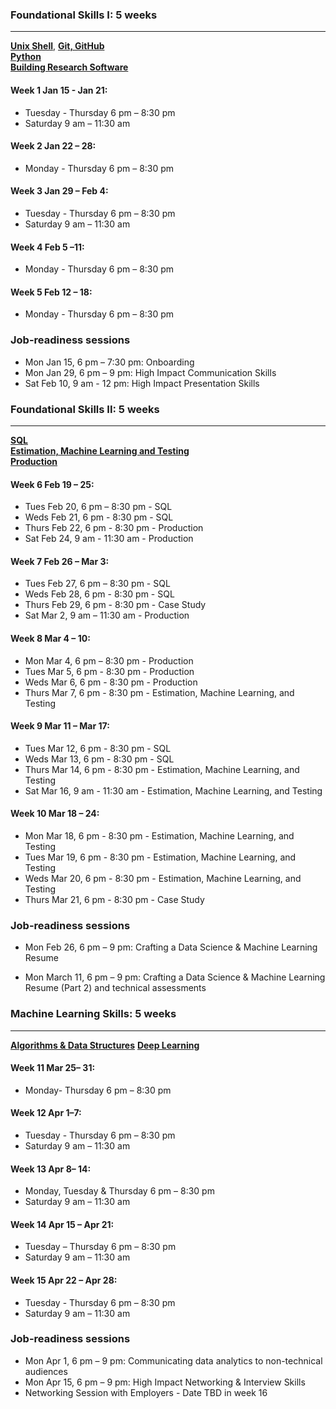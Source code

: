 ### Foundational Skills I: 5 weeks
---
[**Unix Shell**](https://github.com/UofT-DSI/shell), [**Git, GitHub**](https://github.com/UofT-DSI/git)   
[**Python**](https://github.com/UofT-DSI/python)\
[**Building Research Software**](https://github.com/UofT-DSI/building_software)

#### Week 1 Jan 15 - Jan 21:
- Tuesday - Thursday 6 pm – 8:30 pm 
- Saturday 9 am – 11:30 am 

#### Week 2 Jan 22 – 28:
- Monday - Thursday 6 pm – 8:30 pm 

#### Week 3 Jan 29 – Feb 4:
- Tuesday - Thursday 6 pm – 8:30 pm 
- Saturday 9 am – 11:30 am  

#### Week 4 Feb 5 –11:
- Monday - Thursday 6 pm – 8:30 pm 

#### Week 5 Feb 12 – 18:
- Monday - Thursday 6 pm – 8:30 pm 

### Job-readiness sessions

- Mon Jan 15, 6 pm – 7:30 pm: Onboarding  
- Mon Jan 29, 6 pm – 9 pm: High Impact Communication Skills 
- Sat Feb 10, 9 am - 12 pm: High Impact Presentation Skills

### Foundational Skills II: 5 weeks
---
[**SQL**](https://github.com/UofT-DSI/02-sql/blob/main/README.md)  
[**Estimation, Machine Learning and Testing**](https://github.com/UofT-DSI/estimation_machine_learning_testing)  
[**Production**](https://github.com/UofT-DSI/production)   

#### Week 6 Feb 19 – 25:
- Tues Feb 20, 6 pm – 8:30 pm - SQL
- Weds Feb 21, 6 pm - 8:30 pm - SQL
- Thurs Feb 22, 6 pm - 8:30 pm - Production
- Sat Feb 24, 9 am - 11:30 am - Production

#### Week 7 Feb 26 – Mar 3:
- Tues Feb 27, 6 pm – 8:30 pm - SQL
- Weds Feb 28, 6 pm - 8:30 pm - SQL
- Thurs Feb 29, 6 pm - 8:30 pm - Case Study
- Sat Mar 2, 9 am – 11:30 am - Production

#### Week 8 Mar 4 – 10:
- Mon Mar 4, 6 pm – 8:30 pm - Production
- Tues Mar 5, 6 pm - 8:30 pm - Production
- Weds Mar 6, 6 pm - 8:30 pm - Production
- Thurs Mar 7, 6 pm - 8:30 pm - Estimation, Machine Learning, and Testing

#### Week 9 Mar 11 – Mar 17:
- Tues Mar 12, 6 pm - 8:30 pm - SQL
- Weds Mar 13, 6 pm - 8:30 pm - SQL
- Thurs Mar 14, 6 pm - 8:30 pm - Estimation, Machine Learning, and Testing
- Sat Mar 16, 9 am - 11:30 am - Estimation, Machine Learning, and Testing

#### Week 10 Mar 18 – 24:
- Mon Mar 18, 6 pm - 8:30 pm - Estimation, Machine Learning, and Testing
- Tues Mar 19, 6 pm - 8:30 pm - Estimation, Machine Learning, and Testing
- Weds Mar 20, 6 pm - 8:30 pm - Estimation, Machine Learning, and Testing
- Thurs Mar 21, 6 pm - 8:30 pm - Case Study

### Job-readiness sessions

- Mon Feb 26, 6 pm – 9 pm: Crafting a Data Science & Machine Learning Resume

- Mon March 11, 6 pm – 9 pm: Crafting a Data Science & Machine Learning Resume (Part 2) and technical assessments

### Machine Learning Skills: 5 weeks
---
[**Algorithms & Data Structures**](https://github.com/UofT-DSI/algorithms_and_data_structures)
[**Deep Learning**](https://github.com/UofT-DSI/deep_learning) 

#### Week 11 Mar 25– 31:
- Monday- Thursday 6 pm – 8:30 pm 

#### Week 12 Apr 1–7:
- Tuesday - Thursday 6 pm – 8:30 pm 
- Saturday 9 am – 11:30 am 

#### Week 13 Apr 8– 14:
- Monday, Tuesday & Thursday 6 pm – 8:30 pm 
- Saturday 9 am – 11:30 am 

#### Week 14 Apr 15 – Apr 21:
- Tuesday – Thursday 6 pm – 8:30 pm 
- Saturday 9 am – 11:30 am 

#### Week 15 Apr 22 – Apr 28:
- Tuesday - Thursday 6 pm – 8:30 pm 
- Saturday 9 am – 11:30 am 

### Job-readiness sessions
- Mon Apr 1, 6 pm – 9 pm: Communicating data analytics to non-technical audiences 
- Mon Apr 15, 6 pm – 9 pm: High Impact Networking & Interview Skills 
- Networking Session with Employers - Date TBD in week 16